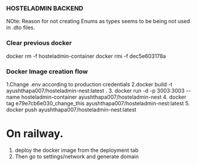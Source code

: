 ### HOSTELADMIN BACKEND 

NOte: Reason for not creating Enums as types seems to be being not used in .dto files.


### Clear previous docker 
docker rm -f hosteladmin-container
docker rmi -f dec5e603178a

### Docker Image creation flow 
1.Change .env according to production credentials
2.docker build -t ayushthapa007/hosteladmin-nest:latest . 
3. docker run -d -p 3003:3003 --name hosteladmin-container ayushthapa007/hosteladmin-nest
4. docker tag e79e7cb6e030_change_this ayushthapa007/hosteladmin-nest:latest
5. docker push ayushthapa007/hosteladmin-nest:latest




# On railway. 
1. deploy the docker image from the deployment tab
2. Then go to settings/network and generate domain